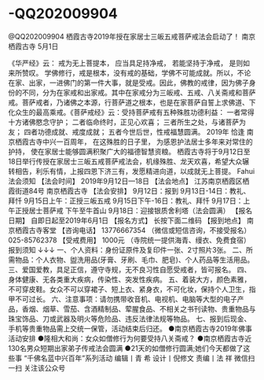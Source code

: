 # -QQ202009904
@QQ202009904
栖霞古寺2019年授在家居士三皈五戒菩萨戒法会启动了！
南京栖霞古寺 5月1日

《华严经》云：
戒为无上菩提本，
应当具足持净戒，
若能坚持于净戒，
是则如来所赞叹。
学佛修行，戒是根本，没有戒的基础，学佛不可能成就。所以，不论在家、出家，一进佛门的第一件大事，就是受戒。因此，佛教的戒律，因为佛子身份的不同，分为在家戒和出家戒。其中在家戒分为三皈戒、五戒、八关斋戒和菩萨戒。菩萨戒者，乃诸佛之本源，行菩萨道之根本，也是在家菩萨自誓上求佛道、下化众生的最高乘戒。《菩萨戒经》云：受持菩萨戒有五种殊胜功德利益：
一者常得十方诸佛愍念守护；
二者临命终时，正见心欢喜；
三者所生之处，与诸菩萨为友；
四者功德成就、戒度成就；
五者今世后世，性戒福慧圆满。
2019年
恰逢
南京栖霞古寺中兴一百周年，
在这殊胜的日子里，
为感恩护法居士多年来对常住的护持，
使在家居士能够圆满积聚广大的福德智慧资粮。
栖霞古寺将于9月12日至18日举行传授在家居士三皈五戒菩萨戒法会，机缘殊胜、龙天欢喜，希望大众辗转相告，利乐有情，上报四恩下济三有，发愿精进向道，以成就无上菩提。
Fahui
法会须知
【法会时间】
2019年9月12日—18日
【法会地点】
江苏南京栖霞区栖霞街道84号
南京栖霞古寺
【法会安排】
9月12日：报到
9月13日-14日：教礼、拜忏
9月15日上午：正授三皈五戒
9月15日下午-16日：教礼、拜忏
9月17日：上午正授居士菩萨戒  下午至牛首山
9月18日：迎接银质舍利塔（法会圆满）
【报名日期】
自即日起至2019年6月1日
【报名方式】
长按下面二维码
【报到地点】
南京栖霞古寺客堂
【咨询电话】
13776667354
（微信或短信咨询，不接受报名）
025-85762378
【受戒费用】
1000元
（寺院统一提供海青、缦衣、免费食宿）
报到须知 ↓↓↓
一、个人资料：身份证原件及复印件一张、2寸照片3张。
二、所需物品：个人衣物、盥洗用品(牙膏、牙刷、毛巾、肥皂)、个人药品等生活用品。
三、爱国爱教，具足正信，遵守寺规，无不良习性自愿受戒者，皆可报名。
四、身体健康、无各类重大疾病，传染性、突发性疾病。
五、着装大方，颜色素雅，不可穿皮鞋。女众不可以穿裙子、短上衣、紧身衣，不可化妆，保持个人卫生，指甲不可过长。
六、注意事项：请勿携带收音机、电视机、电脑等大型的电子产品，香烟、烟草、雪茄、含酒精制品、荤腥食品、不相关之书刊读物、贵重物品与珠宝饰品、刀或武器及明火等危险品、违反法律法规等物品。
七、报到后现金、手机等贵重物品需上交统一保管，活动结束后归还。
●南京栖霞古寺2019年佛事活动安排
●隆相大和尚：女众如僧修行为何要受持八关斋戒？
●南京栖霞古寺近130名男众短期出家弟子传戒法会圆满
●21天的如僧修行圆满;她们今天都做了这些事
“千佛名蓝中兴百年”系列活动
编辑丨青   希
设计丨倪修文
责编丨法   祥
微信扫一扫
关注该公众号
